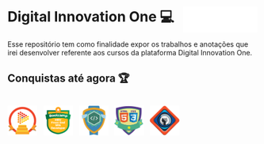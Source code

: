 # Digital Innovation One 💻 <img src="Imagens/logo-white.png" alt="Lógica de Programação Essencial" width="150" align="right">

Esse repositório tem como finalidade expor os trabalhos e anotações que irei desenvolver referente aos cursos da plataforma Digital Innovation One.

## Conquistas até agora 🏆
<br>
<img src="Imagens/Bem vindo a DIO.png" alt="Dio" width="60" > &nbsp; <img src="Imagens/Bootcamp MRV Front End SPA Developer.png" alt="Bootcamp MRV" width="60"> &nbsp; <img src="Imagens/Lógica de Programação Essencial.png" alt="Lógica de Programação Essencial" width="60"> &nbsp; <img src="Imagens/Introdução a criação de websites.png" alt="Introdução a criação de websites" width="60"> &nbsp; <img src="Imagens/iconegitgithubcurso.png" alt="Introdução a Git e GitHub" width="60">